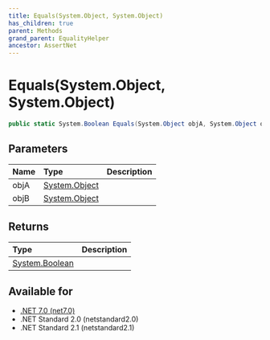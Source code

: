 ```yaml
---
title: Equals(System.Object, System.Object)
has_children: true
parent: Methods
grand_parent: EqualityHelper
ancestor: AssertNet
---
```

# Equals(System.Object, System.Object)

```csharp
public static System.Boolean Equals(System.Object objA, System.Object objB);
```

## Parameters
| Name | Type                                                                        | Description |
|:-----|:----------------------------------------------------------------------------|:------------|
| objA | [System.Object](https://learn.microsoft.com/en-us/dotnet/api/system.object) |             |
| objB | [System.Object](https://learn.microsoft.com/en-us/dotnet/api/system.object) |             |


## Returns
| Type                                                                          | Description |
|:------------------------------------------------------------------------------|:------------|
| [System.Boolean](https://learn.microsoft.com/en-us/dotnet/api/system.boolean) |             |

## Available for
- [.NET 7.0 (net7.0)](https://versionsof.net/core/7.0/)
- .NET Standard 2.0 (netstandard2.0)
- .NET Standard 2.1 (netstandard2.1)
